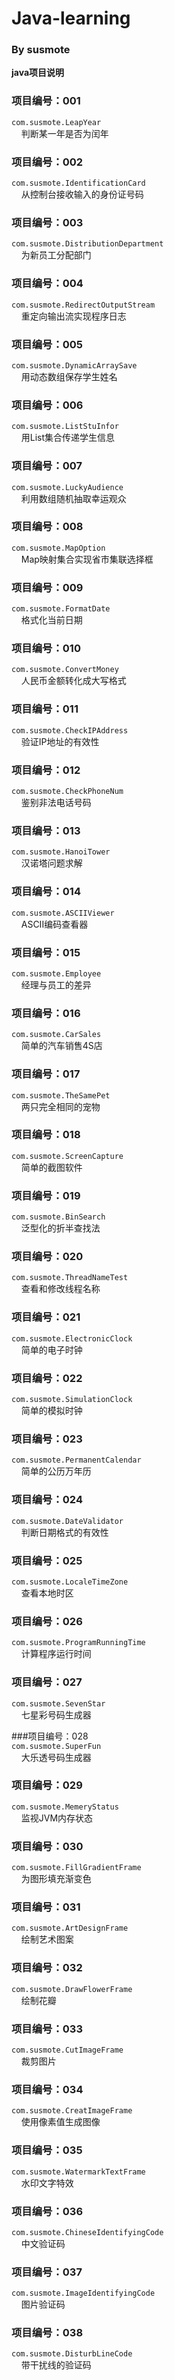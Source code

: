 # Java-learning 
### By susmote  
**java项目说明**

### 项目编号：001  
`com.susmote.LeapYear`  
&nbsp;&nbsp;&nbsp;
判断某一年是否为闰年  
  
### 项目编号：002  
`com.susmote.IdentificationCard`  
&nbsp;&nbsp;&nbsp;
从控制台接收输入的身份证号码  

### 项目编号：003  
`com.susmote.DistributionDepartment`  
&nbsp;&nbsp;&nbsp;
为新员工分配部门  

### 项目编号：004  
`com.susmote.RedirectOutputStream`  
&nbsp;&nbsp;&nbsp;
重定向输出流实现程序日志  

### 项目编号：005  
`com.susmote.DynamicArraySave`  
&nbsp;&nbsp;&nbsp;
用动态数组保存学生姓名  

### 项目编号：006  
`com.susmote.ListStuInfor`  
&nbsp;&nbsp;&nbsp;
用List集合传递学生信息  

### 项目编号：007  
`com.susmote.LuckyAudience`  
&nbsp;&nbsp;&nbsp;
利用数组随机抽取幸运观众  

### 项目编号：008  
`com.susmote.MapOption`  
&nbsp;&nbsp;&nbsp;
Map映射集合实现省市集联选择框  

### 项目编号：009  
`com.susmote.FormatDate`  
&nbsp;&nbsp;&nbsp;
格式化当前日期  

### 项目编号：010  
`com.susmote.ConvertMoney`  
&nbsp;&nbsp;&nbsp;
人民币金额转化成大写格式  

### 项目编号：011  
`com.susmote.CheckIPAddress`  
&nbsp;&nbsp;&nbsp;
验证IP地址的有效性  

### 项目编号：012  
`com.susmote.CheckPhoneNum`  
&nbsp;&nbsp;&nbsp;
鉴别非法电话号码  

### 项目编号：013  
`com.susmote.HanoiTower`  
&nbsp;&nbsp;&nbsp;
汉诺塔问题求解  

### 项目编号：014  
`com.susmote.ASCIIViewer`  
&nbsp;&nbsp;&nbsp;
ASCII编码查看器  

### 项目编号：015  
`com.susmote.Employee`  
&nbsp;&nbsp;&nbsp;
经理与员工的差异  

### 项目编号：016  
`com.susmote.CarSales`  
&nbsp;&nbsp;&nbsp;
简单的汽车销售4S店  

### 项目编号：017  
`com.susmote.TheSamePet`  
&nbsp;&nbsp;&nbsp;
两只完全相同的宠物  

### 项目编号：018  
`com.susmote.ScreenCapture`  
&nbsp;&nbsp;&nbsp;
简单的截图软件  

### 项目编号：019  
`com.susmote.BinSearch`  
&nbsp;&nbsp;&nbsp;
泛型化的折半查找法  

### 项目编号：020  
`com.susmote.ThreadNameTest`  
&nbsp;&nbsp;&nbsp;
查看和修改线程名称  

### 项目编号：021  
`com.susmote.ElectronicClock`  
&nbsp;&nbsp;&nbsp;
简单的电子时钟  

### 项目编号：022  
`com.susmote.SimulationClock`  
&nbsp;&nbsp;&nbsp;
简单的模拟时钟  

### 项目编号：023  
`com.susmote.PermanentCalendar`  
&nbsp;&nbsp;&nbsp;
简单的公历万年历  

### 项目编号：024  
`com.susmote.DateValidator`  
&nbsp;&nbsp;&nbsp;
判断日期格式的有效性  

### 项目编号：025  
`com.susmote.LocaleTimeZone`  
&nbsp;&nbsp;&nbsp;
查看本地时区  

### 项目编号：026  
`com.susmote.ProgramRunningTime`  
&nbsp;&nbsp;&nbsp;
计算程序运行时间  

### 项目编号：027  
`com.susmote.SevenStar`  
&nbsp;&nbsp;&nbsp;
七星彩号码生成器  

###项目编号：028  
`com.susmote.SuperFun`  
&nbsp;&nbsp;&nbsp;
大乐透号码生成器  

### 项目编号：029  
`com.susmote.MemeryStatus`  
&nbsp;&nbsp;&nbsp;
监视JVM内存状态  

### 项目编号：030  
`com.susmote.FillGradientFrame`  
&nbsp;&nbsp;&nbsp;
为图形填充渐变色  

### 项目编号：031  
`com.susmote.ArtDesignFrame`  
&nbsp;&nbsp;&nbsp;
绘制艺术图案  

### 项目编号：032  
`com.susmote.DrawFlowerFrame`  
&nbsp;&nbsp;&nbsp;
绘制花瓣  

### 项目编号：033  
`com.susmote.CutImageFrame`  
&nbsp;&nbsp;&nbsp;
裁剪图片  

### 项目编号：034  
`com.susmote.CreatImageFrame`  
&nbsp;&nbsp;&nbsp;
使用像素值生成图像  

### 项目编号：035
`com.susmote.WatermarkTextFrame`  
&nbsp;&nbsp;&nbsp;
水印文字特效  

### 项目编号：036
`com.susmote.ChineseIdentifyingCode`  
&nbsp;&nbsp;&nbsp;
中文验证码  

### 项目编号：037
`com.susmote.ImageIdentifyingCode`  
&nbsp;&nbsp;&nbsp;
图片验证码  

### 项目编号：038
`com.susmote.DisturbLineCode`  
&nbsp;&nbsp;&nbsp;
带干扰线的验证码  